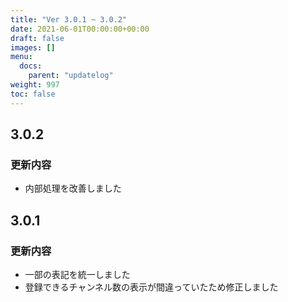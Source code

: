 ```yaml
---
title: "Ver 3.0.1 ~ 3.0.2"
date: 2021-06-01T00:00:00+00:00
draft: false
images: []
menu: 
  docs:
    parent: "updatelog"
weight: 997
toc: false
---
```


## 3.0.2
### 更新内容
- 内部処理を改善しました

## 3.0.1
### 更新内容
- 一部の表記を統一しました
- 登録できるチャンネル数の表示が間違っていたため修正しました